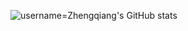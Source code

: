 
![username=Zhengqiang's GitHub stats](https://github-readme-stats.vercel.app/api?username=stacklens)
